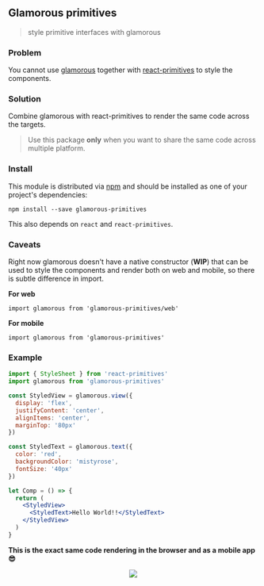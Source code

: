 ## Glamorous primitives

> style primitive interfaces with glamorous

### Problem 

You cannot use [glamorous](https://github.com/paypal/glamorous) together with [react-primitives](https://github.com/lelandrichardson/react-primitives) to style the components.

### Solution

Combine glamorous with react-primitives to render the same code across the targets.

> Use this package **only** when you want to share the same code across multiple platform.

### Install

This module is distributed via [npm](npmjs.com) and should be installed as one of your project's dependencies:

```
npm install --save glamorous-primitives
```

This also depends on `react` and `react-primitives`.

### Caveats 

Right now glamorous doesn't have a native constructor (**WIP**) that can be used to style the components and render both on web and mobile, so there is subtle difference in import.

**For web**

```
import glamorous from 'glamorous-primitives/web'
```

**For mobile**

```
import glamorous from 'glamorous-primitives'
```


### Example 

```jsx
import { StyleSheet } from 'react-primitives'
import glamorous from 'glamorous-primitives'

const StyledView = glamorous.view({
  display: 'flex',
  justifyContent: 'center',
  alignItems: 'center',
  marginTop: '80px'
})

const StyledText = glamorous.text({
  color: 'red',
  backgroundColor: 'mistyrose',
  fontSize: '40px'
})

let Comp = () => {
  return (
    <StyledView>
      <StyledText>Hello World!!</StyledText>
    </StyledView>
  )
}

```

**This is the exact same code rendering in the browser and as a mobile app 😎**

<p align="center">
<img src="https://i.gyazo.com/481fe38dcd6a3ebd63f80322a1034107.png" />
</p>


